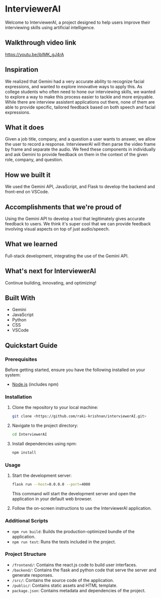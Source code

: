 # InterviewerAI
Welcome to InterviewerAI, a project designed to help users improve their interviewing skills using artificial intelligence.

## Walkthrough video link
https://youtu.be/jbIMK_gJ4rA

## Inspiration
We realized that Gemini had a very accurate ability to recognize facial expressions, and wanted to explore innovative ways to apply this. As college students who often need to hone our interviewing skills, we wanted to explore a way to make this process easier to tackle and more enjoyable. While there are interview assistent applications out there, none of them are able to provide specific, tailored feedback based on both speech and facial expressions.

## What it does
Given a job title, company, and a question a user wants to answer, we allow the user to record a response. InterviewerAI will then parse the video frame by frame and separate the audio. We feed these components in individually and ask Gemini to provide feedback on them in the context of the given role, company, and question.

## How we built it
We used the Gemini API, JavaScript, and Flask to develop the backend and front-end on VSCode.

## Accomplishments that we're proud of
Using the Gemini API to develop a tool that legitimately gives accurate feedback to users. We think it's super cool that we can provide feedback involving visual aspects on top of just audio/speech.

## What we learned
Full-stack development, integrating the use of the Gemini API.

## What's next for InterviewerAI
Continue building, innovating, and optimizing!

## Built With
- Gemini
- JavaScript
- Python
- CSS
- VSCode


## Quickstart Guide

### Prerequisites

Before getting started, ensure you have the following installed on your system:

- [Node.js](https://nodejs.org/) (includes npm)

### Installation

1. Clone the repository to your local machine:

   ```bash
   git clone <https://github.com/raki-krishnan/interviewerAI.git>
   ```

2. Navigate to the project directory:

   ```bash
   cd InterviewerAI
   ```

3. Install dependencies using npm:

   ```bash
   npm install
   ```

### Usage

1. Start the development server:

   ```bash
   flask run --host=0.0.0.0 --port=4000
   ```

   This command will start the development server and open the application in your default web browser.

2. Follow the on-screen instructions to use the InterviewerAI application.

### Additional Scripts

- `npm run build`: Builds the production-optimized bundle of the application.
- `npm run test`: Runs the tests included in the project.

### Project Structure
- `/frontend/`: Contains the react.js code to build user interfaces.
- `/backend/`: Contains the flask and python code that serve the server and generate responses.
- `/src/`: Contains the source code of the application.
- `/public/`: Contains static assets and HTML template.
- `package.json`: Contains metadata and dependencies of the project.
